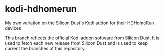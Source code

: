 # kodi-hdhomerun
My own variation on the Silicon Dust's Kodi addon for their HDHomeRun devices

This branch reflects the official Kodi addon software from Silicon Dust. It is used to fetch each new release from Silicon Dust and is used to keep current the branches of this repository.
